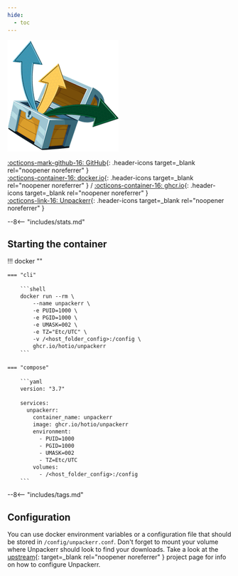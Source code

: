 ```yaml
---
hide:
  - toc
---
```


<div class="image-logo"><img src="/img/image-logos/unpackerr.png" alt="logo"></div>

[:octicons-mark-github-16: GitHub](https://github.com/hotio/unpackerr){: .header-icons target=_blank rel="noopener noreferrer" }  
[:octicons-container-16: docker.io](https://hub.docker.com/r/hotio/unpackerr){: .header-icons target=_blank rel="noopener noreferrer" }
 / [:octicons-container-16: ghcr.io](https://github.com/orgs/hotio/packages/container/package/unpackerr){: .header-icons target=_blank rel="noopener noreferrer" }  
[:octicons-link-16: Unpackerr](https://github.com/davidnewhall/unpackerr){: .header-icons target=_blank rel="noopener noreferrer" }  

--8<-- "includes/stats.md"

## Starting the container

!!! docker ""

    === "cli"

        ```shell
        docker run --rm \
            --name unpackerr \
            -e PUID=1000 \
            -e PGID=1000 \
            -e UMASK=002 \
            -e TZ="Etc/UTC" \
            -v /<host_folder_config>:/config \
            ghcr.io/hotio/unpackerr
        ```

    === "compose"

        ```yaml
        version: "3.7"

        services:
          unpackerr:
            container_name: unpackerr
            image: ghcr.io/hotio/unpackerr
            environment:
              - PUID=1000
              - PGID=1000
              - UMASK=002
              - TZ=Etc/UTC
            volumes:
              - /<host_folder_config>:/config
        ```

--8<-- "includes/tags.md"

## Configuration

You can use docker environment variables or a configuration file that should be stored in `/config/unpackerr.conf`. Don't forget to mount your volume where Unpackerr should look to find your downloads. Take a look at the [upstream](https://github.com/davidnewhall/unpackerr){: target=_blank rel="noopener noreferrer" } project page for info on how to configure Unpackerr.
